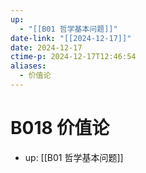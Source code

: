```yaml
---
up:
  - "[[B01 哲学基本问题]]"
date-link: "[[2024-12-17]]"
date: 2024-12-17
ctime-p: 2024-12-17T12:46:54
aliases:
  - 价值论
---
```


# B018 价值论

- up: [[B01 哲学基本问题]]
